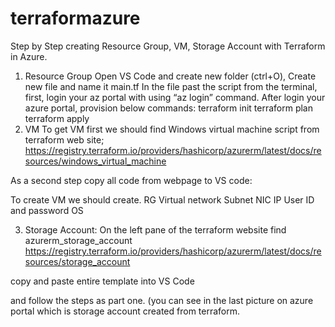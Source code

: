 # terraformazure
Step by Step creating Resource Group, VM, Storage Account with Terraform in Azure.
1. Resource Group
Open VS Code and create new folder (ctrl+O),
Create new file and name it main.tf
In the file past the script
from the terminal, first, login your az portal with using “az login” command.
After login your azure portal, provision below commands: terraform init terraform plan terraform apply
2. VM
To get VM first we should find Windows virtual machine script from terraform web site; https://registry.terraform.io/providers/hashicorp/azurerm/latest/docs/resources/windows_virtual_machine

As a second step copy all code from webpage to VS code:

To create VM we should create. RG Virtual network Subnet NIC IP User ID and password OS

3. Storage Account:
On the left pane of the terraform website find azurerm_storage_account https://registry.terraform.io/providers/hashicorp/azurerm/latest/docs/resources/storage_account

copy and paste entire template into VS Code

and follow the steps as part one. (you can see in the last picture on azure portal which is storage account created from terraform.
